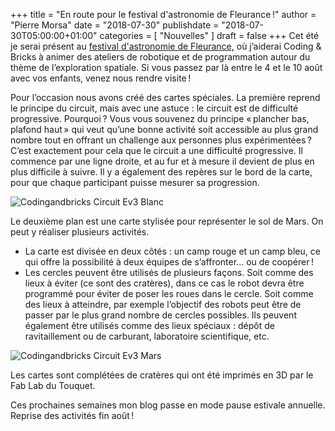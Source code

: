 +++
title      = "En route pour le festival d'astronomie de Fleurance !"
author     = "Pierre Morsa"
date       = "2018-07-30"
publishdate = "2018-07-30T05:00:00+01:00" 
categories = [ "Nouvelles" ]
draft      = false
+++
Cet été je serai présent au [festival d'astronomie de Fleurance,](http://www.festival-astronomie.com) où j’aiderai Coding & Bricks à animer des ateliers de robotique et de programmation autour du thème de l’exploration spatiale. Si vous passez par là entre le 4 et le 10 août avec vos enfants, venez nous rendre visite !

Pour l’occasion nous avons créé des cartes spéciales. La première reprend le principe du circuit, mais avec une astuce : le circuit est de difficulté progressive. Pourquoi ? Vous vous souvenez du principe « plancher bas, plafond haut » qui veut qu’une bonne activité soit accessible au plus grand nombre tout en offrant un challenge aux personnes plus expérimentées ? C’est exactement pour cela que le circuit a une difficulté progressive. Il commence par une ligne droite, et au fur et à mesure il devient de plus en plus difficile à suivre. Il y a également des repères sur le bord de la carte, pour que chaque participant puisse mesurer sa progression.

![Codingandbricks Circuit Ev3 Blanc](/pictures/2018/07/codingandbricks-circuit-ev3-blanc.jpg)

Le deuxième plan est une carte stylisée pour représenter le sol de Mars. On peut y réaliser plusieurs activités. 

* La carte est divisée en deux côtés : un camp rouge et un camp bleu, ce qui offre la possibilité à deux équipes de s’affronter... ou de coopérer !
* Les cercles peuvent être utilisés de plusieurs façons. Soit comme des lieux à éviter (ce sont des cratères), dans ce cas le robot devra être programmé pour éviter de poser les roues dans le cercle. Soit comme des lieux à atteindre, par exemple l’objectif des robots peut être de passer par le plus grand nombre de cercles possibles. Ils peuvent également être utilisés comme des lieux spéciaux : dépôt de ravitaillement ou de carburant, laboratoire scientifique, etc.

![Codingandbricks Circuit Ev3 Mars](/pictures/2018/07/codingandbricks-circuit-ev3-mars.jpg)

Les cartes sont complétées de cratères qui ont été imprimés en 3D par le Fab Lab du Touquet.

Ces prochaines semaines mon blog passe en mode pause estivale annuelle. Reprise des activités fin août !
